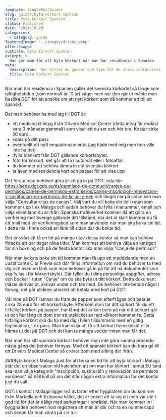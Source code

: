```yaml
---
template: SinglePostGuider
slug: guider/byta-korkort-spanien
title: Byta körkort Spanien
status: Published
date: '2024-10-28'
categories:
  - category: guide
featuredImage: '../images/driver.webp'
offertknapp: 
subtitle: Byta körkort Spanien
excerpt: >-
  Hur gör man för att byta körkort när man har residencia i Spanien.
meta:
  description:  Här hittar du guider och tips för de olika instanserna du kan behöva besöka 
  title: Byta körkort Spanien
---
```



När man har residencia i Spanien gäller det svenska körkortet så länge som giltighetstiden (som normalt är 10 år) säger men när den går ut måste man besöka DGT för att ansöka om ett nytt körkort som då kommer att bli ett spanskt.

Det man behöver ha med sig till DGT är:
- ett medicinskt intyg ifrån Drivers Medical Center (detta intyg får endast vara 3 månader gammalt) som visar att du ser och hör bra. Kostar cirka 50 euro.
- kopia på ditt pass
- eventuellt ett nytt empadronamiento (jag hade med mig men hon ville inte ha det)
- ifylld blankett från DGT gällande körkortsbytet.
- foto för körkort, det går att ta i automat eller i fotoaffär.
- du kommer att behöva lämna in ditt svenska körkort
- ta även med residencia kort och passet för att visa upp

Det första man behöver göra är att gå in på DGT: sida här https://sede.dgt.gob.es/es/permisos-de-conducir/canjes-de-permisos/canjes-de-permisos-extranjeros/canjes-inscripcion-renovacion-y-sustitucion-de-permisos-de-la-ue-y-eee och längst ner på sidan kan man välja
"Consultar citas de canjes". Välj vart du vill boka din tid i rutan som kommer upp t ex Malaga och sedan behöver du fylla i nienummer, email och välja vilket land du är ifrån. Spanska trafikverket kommer då att
göra en verifiering mot Sverige gällande ditt tillstånd, när det är klart kommer du få ett mail med en verifieringskod som man använder när man ska boka sin tid. I detta mail finns också en länk till sidan där du bokar tid. 

Det är svårt att få en tid på många utav dessa kontor så man kan behöva försöka ett par dagar olika tider. Man kommer att behöva välja en kategori för sin bokning och på de flesta kontor ska man välja "Canje de
permisos" 

När man lyckats boka sin tid kommer man få upp ett meddelande med en Justificante Cita Previa och där finns information om vad du behöver ta med dig och även en länk som man behöver gå in på för att nå dokumentet 
som ska fyllas i för körkortsbytet. Där fyller du i dina personliga uppgifter, adress och bockar i rutan "Canje" om du ska byta ut ditt körkort. Detta dokument måste skrivas ut, skrivas under och tas med. Du behöver inte betala något i förväg, det går alldeles utmärkt att betala med kort på DGT.

Väl inne på DGT lämnar du fram de papper som efterfrågas och betalar cirka 28 euro för ett körkortsbyte. Eftersom dom tar ditt körkort får du ett tillfälligt körkort på papper, hur långt det är kan bero på 
när ditt körkort går ut och hur lång tid dom tror att utskicket av nytt körkort kommer ta. Detta tillfälliga körkort ska du ha med dig i bilen tillsammans med en giltig legitimation, t ex pass. Man kan välja 
att få sitt körkort hemskickat eller hämta ut det på DGT och det kan ta många veckor innan man får det. 

När man har sitt spanska körkort behöver man inte göra samma procedur nästa gång det behöver förnyas. Med ett spanskt körkort kan du bara gå till ett Drivers Medical Center så ordnar dom med allting där ifrån. 

###Byta körkort Malaga
Just för att boka en tid för att byta körkort i Malaga står det en observation vid kalendern att om man har körkort i annat EU land ska man välja kategorin "Inscripción, sustitución y renovación de permisos europeos" så håll koll på om det står någon extra information för det kontor just du valt. 

DGT:s kontor i Malaga ligger två avfarter efter flygplatsen om du kommer ifrån Marbella och Estepona hållet, det är enkelt att ta sig dit men var ute i god tid för det är dåligt med parkeringar i området. När man 
kommer in i byggnaden behöver man registrera att man är där och ta en nummerlapp och sedan får man vänta på sin tur.


